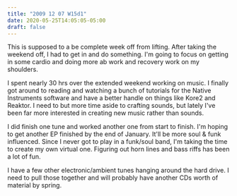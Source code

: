 ```yaml
---
title: "2009 12 07 W15d1"
date: 2020-05-25T14:05:05-05:00
draft: false
---
```


This is supposed to a be complete week off from lifting. After taking the weekend off, I had to get in and do something. I'm going to focus on getting in some cardio and doing more ab work and recovery work on my shoulders. 

I spent nearly 30 hrs over the extended weekend working on music. I finally got around to reading and watching a bunch of tutorials for the Native Instruments software and have a better handle on things like Kore2 and Reaktor. I need to but more time aside to crafting sounds, but lately I've been far more interested in creating new music rather than sounds. 

I did finish one tune and worked another one from start to finish. I'm hoping to get another EP finished by the end of January. It'll be more soul & funk influenced. Since I never got to play in a funk/soul band, I'm taking the time to create my own virtual one. Figuring out horn lines and bass riffs has been a lot of fun. 

I have a few other electronic/ambient tunes hanging around the hard drive. I need to pull those together and will probably have another CDs worth of material by spring. 


